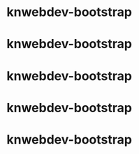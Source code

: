 # knwebdev-bootstrap
# knwebdev-bootstrap
# knwebdev-bootstrap
# knwebdev-bootstrap
# knwebdev-bootstrap
